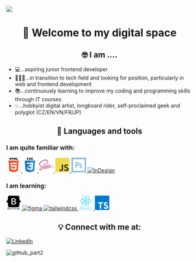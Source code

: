 <a target="blank"><img align="center" src="https://github.com/mtthuy22/mtthuy22/assets/61125935/8bc3bbca-2cab-47c5-bd1d-89ecbdd2ab10" /></a>

<h1 align="center"> 💫 Welcome to my digital space </h1>

<h2 align="center"> 🤓 I am .... </h2>

- 💻...aspiring junior frontend developer
- 🙋🏻‍♀️...in transition to tech field and looking for position, particularly in web and frontend development
- 📚...continuously learning to improve my coding and programming skills through IT courses
- 💡...hobbyist digital artist, longboard rider, self-proclaimed geek and polyglot (CZ/EN/VN/FR/JP)

<h2 align="center">💼 Languages and tools </h2>

### I am quite familiar with:

<p align="left">
<a href="https://www.w3.org/html/" target="_blank" rel="noreferrer"> <img src="https://raw.githubusercontent.com/devicons/devicon/master/icons/html5/html5-original-wordmark.svg" alt="html5" width="40" height="40"/> </a> 
<a href="https://www.w3schools.com/css/" target="_blank" rel="noreferrer"> <img src="https://raw.githubusercontent.com/devicons/devicon/master/icons/css3/css3-original-wordmark.svg" alt="css3" width="40" height="40"/> </a> 
 <a href="https://sass-lang.com" target="_blank" rel="noreferrer"> <img src="https://raw.githubusercontent.com/devicons/devicon/master/icons/sass/sass-original.svg" alt="sass" width="40" height="40"/> </a>
 <a href="https://developer.mozilla.org/en-US/docs/Web/JavaScript" target="_blank" rel="noreferrer"> <img src="https://raw.githubusercontent.com/devicons/devicon/master/icons/javascript/javascript-original.svg" alt="javascript" width="40" height="40"/> </a> 
<a href="https://www.photoshop.com/en" target="_blank" rel="noreferrer"> <img src="https://raw.githubusercontent.com/devicons/devicon/master/icons/photoshop/photoshop-line.svg" alt="photoshop" width="40" height="40"/> </a>
<a href="https://www.adobe.com/products/indesign.html" target="_blank" rel="noreferrer"> <img src="https://www.adobe.com/content/dam/cc/icons/indesign.svg" alt="InDesign" width="40" height="40"/> </a>

### I am learning:

<a href="https://getbootstrap.com" target="_blank" rel="noreferrer"> <img src="https://raw.githubusercontent.com/devicons/devicon/master/icons/bootstrap/bootstrap-plain-wordmark.svg" alt="bootstrap" width="40" height="40"/> </a>
<a href="https://www.figma.com/" target="_blank" rel="noreferrer"> <img src="https://www.vectorlogo.zone/logos/figma/figma-icon.svg" alt="figma" width="40" height="40"/> </a>
<a href="https://tailwindcss.com/" target="_blank" rel="noreferrer"> <img src="https://static-00.iconduck.com/assets.00/tailwind-css-icon-2048x1229-u8dzt4uh.png" alt="tailwindcss" width="60" height="40"/> </a>
</a> <a href="https://reactjs.org/" target="_blank" rel="noreferrer"> <img src="https://raw.githubusercontent.com/devicons/devicon/master/icons/react/react-original-wordmark.svg" alt="react" width="40" height="40"/> </a>
</a> <a href="https://www.typescriptlang.org/" target="_blank" rel="noreferrer"> <img src="https://raw.githubusercontent.com/devicons/devicon/master/icons/typescript/typescript-original.svg" alt="typescript" width="40" height="40"/> </a>

</p>

<h2 align="center"> 💡 Connect with me at: </h2>

[![LinkedIn](https://img.shields.io/badge/LinkedIn-%230077B5.svg?logo=linkedin&logoColor=white)](https://www.linkedin.com/in/tthuymai/) 


![github_part2](https://github.com/mtthuy22/mtthuy22/assets/61125935/6427b04d-b91f-4be4-ab51-443b349fb9b4)
